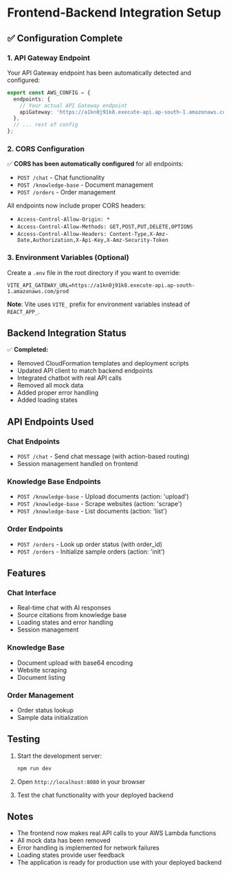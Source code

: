 # Frontend-Backend Integration Setup

## ✅ Configuration Complete

### 1. API Gateway Endpoint
Your API Gateway endpoint has been automatically detected and configured:

```typescript
export const AWS_CONFIG = {
  endpoints: {
    // Your actual API Gateway endpoint
    apiGateway: 'https://a1kn0j91k8.execute-api.ap-south-1.amazonaws.com/prod',
  },
  // ... rest of config
};
```

### 2. CORS Configuration
✅ **CORS has been automatically configured** for all endpoints:
- `POST /chat` - Chat functionality
- `POST /knowledge-base` - Document management
- `POST /orders` - Order management

All endpoints now include proper CORS headers:
- `Access-Control-Allow-Origin: *`
- `Access-Control-Allow-Methods: GET,POST,PUT,DELETE,OPTIONS`
- `Access-Control-Allow-Headers: Content-Type,X-Amz-Date,Authorization,X-Api-Key,X-Amz-Security-Token`

### 3. Environment Variables (Optional)
Create a `.env` file in the root directory if you want to override:

```env
VITE_API_GATEWAY_URL=https://a1kn0j91k8.execute-api.ap-south-1.amazonaws.com/prod
```

**Note**: Vite uses `VITE_` prefix for environment variables instead of `REACT_APP_`.

## Backend Integration Status

✅ **Completed:**
- Removed CloudFormation templates and deployment scripts
- Updated API client to match backend endpoints
- Integrated chatbot with real API calls
- Removed all mock data
- Added proper error handling
- Added loading states

## API Endpoints Used

### Chat Endpoints
- `POST /chat` - Send chat message (with action-based routing)
- Session management handled on frontend

### Knowledge Base Endpoints
- `POST /knowledge-base` - Upload documents (action: 'upload')
- `POST /knowledge-base` - Scrape websites (action: 'scrape')
- `POST /knowledge-base` - List documents (action: 'list')

### Order Endpoints
- `POST /orders` - Look up order status (with order_id)
- `POST /orders` - Initialize sample orders (action: 'init')

## Features

### Chat Interface
- Real-time chat with AI responses
- Source citations from knowledge base
- Loading states and error handling
- Session management

### Knowledge Base
- Document upload with base64 encoding
- Website scraping
- Document listing

### Order Management
- Order status lookup
- Sample data initialization

## Testing

1. Start the development server:
   ```bash
   npm run dev
   ```

2. Open `http://localhost:8080` in your browser

3. Test the chat functionality with your deployed backend

## Notes

- The frontend now makes real API calls to your AWS Lambda functions
- All mock data has been removed
- Error handling is implemented for network failures
- Loading states provide user feedback
- The application is ready for production use with your deployed backend
